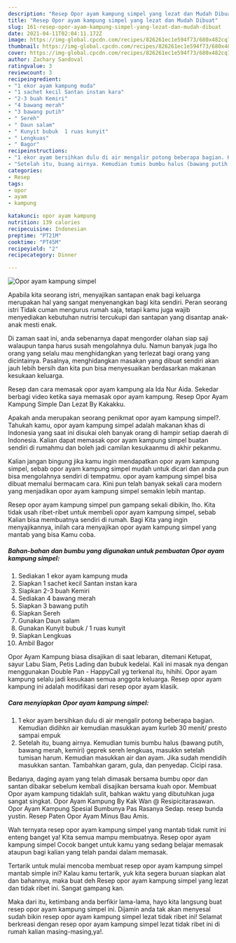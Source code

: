 ```yaml
---
description: "Resep Opor ayam kampung simpel yang lezat dan Mudah Dibuat"
title: "Resep Opor ayam kampung simpel yang lezat dan Mudah Dibuat"
slug: 161-resep-opor-ayam-kampung-simpel-yang-lezat-dan-mudah-dibuat
date: 2021-04-11T02:04:11.172Z
image: https://img-global.cpcdn.com/recipes/826261ec1e594f73/680x482cq70/opor-ayam-kampung-simpel-foto-resep-utama.jpg
thumbnail: https://img-global.cpcdn.com/recipes/826261ec1e594f73/680x482cq70/opor-ayam-kampung-simpel-foto-resep-utama.jpg
cover: https://img-global.cpcdn.com/recipes/826261ec1e594f73/680x482cq70/opor-ayam-kampung-simpel-foto-resep-utama.jpg
author: Zachary Sandoval
ratingvalue: 3
reviewcount: 3
recipeingredient:
- "1 ekor ayam kampung muda"
- "1 sachet kecil Santan instan kara"
- "2-3 buah Kemiri"
- "4 bawang merah"
- "3 bawang putih"
- " Sereh"
- " Daun salam"
- " Kunyit bubuk  1 ruas kunyit"
- " Lengkuas"
- " Bagor"
recipeinstructions:
- "1 ekor ayam bersihkan dulu di air mengalir potong beberapa bagian. Kemudian didihkn air kemudian masukkan ayam kurleb 30 menit/ presto sampai empuk"
- "Setelah itu, buang airnya. Kemudian tumis bumbu halus (bawang putih, bawang merah, kemiri) geprek sereh lengkuas, masukkn setelah tumisan harum. Kemudian masukkan air dan ayam. Jika sudah mendidih masukkan santan. Tambahkan garam, gula, dan penyedap. Cicipi rasa."
categories:
- Resep
tags:
- opor
- ayam
- kampung

katakunci: opor ayam kampung 
nutrition: 139 calories
recipecuisine: Indonesian
preptime: "PT21M"
cooktime: "PT45M"
recipeyield: "2"
recipecategory: Dinner

---
```



![Opor ayam kampung simpel](https://img-global.cpcdn.com/recipes/826261ec1e594f73/680x482cq70/opor-ayam-kampung-simpel-foto-resep-utama.jpg)

Apabila kita seorang istri, menyajikan santapan enak bagi keluarga merupakan hal yang sangat menyenangkan bagi kita sendiri. Peran seorang istri Tidak cuman mengurus rumah saja, tetapi kamu juga wajib menyediakan kebutuhan nutrisi tercukupi dan santapan yang disantap anak-anak mesti enak.

Di zaman  saat ini, anda sebenarnya dapat mengorder olahan siap saji walaupun tanpa harus susah mengolahnya dulu. Namun banyak juga lho orang yang selalu mau menghidangkan yang terlezat bagi orang yang dicintainya. Pasalnya, menghidangkan masakan yang dibuat sendiri akan jauh lebih bersih dan kita pun bisa menyesuaikan berdasarkan makanan kesukaan keluarga. 

Resep dan cara memasak opor ayam kampung ala Ida Nur Aida. Sekedar berbagi video ketika saya memasak opor ayam kampung. Resep Opor Ayam Kampung Simple Dan Lezat By Kakakku.

Apakah anda merupakan seorang penikmat opor ayam kampung simpel?. Tahukah kamu, opor ayam kampung simpel adalah makanan khas di Indonesia yang saat ini disukai oleh banyak orang di hampir setiap daerah di Indonesia. Kalian dapat memasak opor ayam kampung simpel buatan sendiri di rumahmu dan boleh jadi camilan kesukaanmu di akhir pekanmu.

Kalian jangan bingung jika kamu ingin mendapatkan opor ayam kampung simpel, sebab opor ayam kampung simpel mudah untuk dicari dan anda pun bisa mengolahnya sendiri di tempatmu. opor ayam kampung simpel bisa dibuat memalui bermacam cara. Kini pun telah banyak sekali cara modern yang menjadikan opor ayam kampung simpel semakin lebih mantap.

Resep opor ayam kampung simpel pun gampang sekali dibikin, lho. Kita tidak usah ribet-ribet untuk membeli opor ayam kampung simpel, sebab Kalian bisa membuatnya sendiri di rumah. Bagi Kita yang ingin menyajikannya, inilah cara menyajikan opor ayam kampung simpel yang mantab yang bisa Kamu coba.

<!--inarticleads1-->

##### Bahan-bahan dan bumbu yang digunakan untuk pembuatan Opor ayam kampung simpel:

1. Sediakan 1 ekor ayam kampung muda
1. Siapkan 1 sachet kecil Santan instan kara
1. Siapkan 2-3 buah Kemiri
1. Sediakan 4 bawang merah
1. Siapkan 3 bawang putih
1. Siapkan  Sereh
1. Gunakan  Daun salam
1. Gunakan  Kunyit bubuk / 1 ruas kunyit
1. Siapkan  Lengkuas
1. Ambil  Bagor


Opor Ayam Kampung biasa disajikan di saat lebaran, ditemani Ketupat, sayur Labu Siam, Petis Lading dan bubuk kedelai. Kali ini masak nya dengan menggunakan Double Pan - HappyCall yg terkenal itu, hihihi. Opor ayam kampung selalu jadi kesukaan semua anggota keluarga. Resep opor ayam kampung ini adalah modifikasi dari resep opor ayam klasik. 

<!--inarticleads2-->

##### Cara menyiapkan Opor ayam kampung simpel:

1. 1 ekor ayam bersihkan dulu di air mengalir potong beberapa bagian. Kemudian didihkn air kemudian masukkan ayam kurleb 30 menit/ presto sampai empuk
1. Setelah itu, buang airnya. Kemudian tumis bumbu halus (bawang putih, bawang merah, kemiri) geprek sereh lengkuas, masukkn setelah tumisan harum. Kemudian masukkan air dan ayam. Jika sudah mendidih masukkan santan. Tambahkan garam, gula, dan penyedap. Cicipi rasa.


Bedanya, daging ayam yang telah dimasak bersama bumbu opor dan santan dibakar sebelum kembali disajikan bersama kuah opor. Membuat Opor ayam kampung tidaklah sulit, bahkan waktu yang dibutuhkan juga sangat singkat. Opor Ayam Kampung By Kak Wan @ Resipicitarasawan. Opor Ayam Kampung Spesial Bumbunya Pas Rasanya Sedap. resep bunda yustin. Resep Paten Opor Ayam Minus Bau Amis. 

Wah ternyata resep opor ayam kampung simpel yang mantab tidak rumit ini enteng banget ya! Kita semua mampu membuatnya. Resep opor ayam kampung simpel Cocok banget untuk kamu yang sedang belajar memasak ataupun bagi kalian yang telah pandai dalam memasak.

Tertarik untuk mulai mencoba membuat resep opor ayam kampung simpel mantab simple ini? Kalau kamu tertarik, yuk kita segera buruan siapkan alat dan bahannya, maka buat deh Resep opor ayam kampung simpel yang lezat dan tidak ribet ini. Sangat gampang kan. 

Maka dari itu, ketimbang anda berfikir lama-lama, hayo kita langsung buat resep opor ayam kampung simpel ini. Dijamin anda tak akan menyesal sudah bikin resep opor ayam kampung simpel lezat tidak ribet ini! Selamat berkreasi dengan resep opor ayam kampung simpel lezat tidak ribet ini di rumah kalian masing-masing,ya!.

